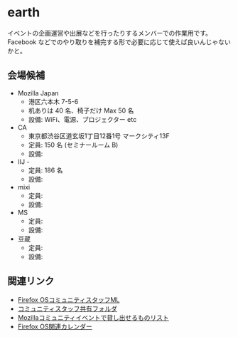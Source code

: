 # earth

イベントの企画運営や出展などを行ったりするメンバーでの作業用です。
Facebook などでのやり取りを補完する形で必要に応じて使えば良いんじゃないかと。

## 会場候補
* Mozilla Japan 
  * 港区六本木 7-5-6
  * 机ありは 40 名、椅子だけ Max 50 名
  * 設備: WiFi、電源、プロジェクター etc
* CA
  * 東京都渋谷区道玄坂1丁目12番1号 マークシティ13F
  * 定員: 150 名 (セミナールーム B) 
  * 設備: 
* IIJ - 
  * 定員: 186 名
  * 設備: 
* mixi
  * 定員:  
  * 設備: 
* MS
  * 定員:  
  * 設備: 
* 豆蔵
  * 定員:  
  * 設備: 

## 関連リンク

* [Firefox OSコミュニティスタッフML](https://groups.google.com/forum/#!forum/firefoxos-staff)
* [コミュニティスタッフ共有フォルダ](https://drive.google.com/#folders/0B0885zN-AYfobVlTaXM1QnFYUVk)
* [Mozillaコミュニティイベントで貸し出せるものリスト](https://ja.etherpad.mozilla.org/community-resources)
* [Firefox OS関連カレンダー](https://www.google.com/calendar/embed?src=cs92bj1tsi7srv8d1lmtqd82t0%40group.calendar.google.com&ctz=Asia/Tokyo)
